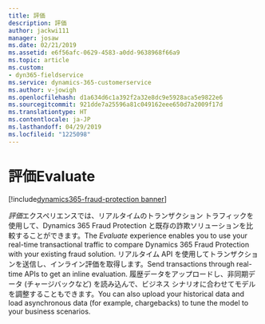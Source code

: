 ```yaml
---
title: 評価
description: 評価
author: jackwi111
manager: josaw
ms.date: 02/21/2019
ms.assetid: e6f56afc-0629-4583-a0dd-9638968f66a9
ms.topic: article
ms.custom:
- dyn365-fieldservice
ms.service: dynamics-365-customerservice
ms.author: v-jowigh
ms.openlocfilehash: d1a634d6c1a392f2a32e8dc9e5928aca5e9822e6
ms.sourcegitcommit: 921dde7a25596a81c049162eee650d7a2009f17d
ms.translationtype: HT
ms.contentlocale: ja-JP
ms.lasthandoff: 04/29/2019
ms.locfileid: "1225098"
---
```

#  <a name="evaluate"></a><span data-ttu-id="0acac-103">評価</span><span class="sxs-lookup"><span data-stu-id="0acac-103">Evaluate</span></span>
[!include[dynamics365-fraud-protection banner](../../../includes/dynamics365-fraud-protection.md)]






<span data-ttu-id="0acac-104">*評価*エクスペリエンスでは、リアルタイムのトランザクション トラフィックを使用して、Dynamics 365 Fraud Protection と既存の詐欺ソリューションを比較することができます。</span><span class="sxs-lookup"><span data-stu-id="0acac-104">The *Evaluate* experience enables you to use your real-time transactional traffic to compare Dynamics 365 Fraud Protection with your existing fraud solution.</span></span> <span data-ttu-id="0acac-105">リアルタイム API を使用してトランザクションを送信し、インライン評価を取得します。</span><span class="sxs-lookup"><span data-stu-id="0acac-105">Send transactions through real-time APIs to get an inline evaluation.</span></span> <span data-ttu-id="0acac-106">履歴データをアップロードし、非同期データ (チャージバックなど) を読み込んで、ビジネス シナリオに合わせてモデルを調整することもできます。</span><span class="sxs-lookup"><span data-stu-id="0acac-106">You can also upload your historical data and load asynchronous data (for example, chargebacks) to tune the model to your business scenarios.</span></span>
